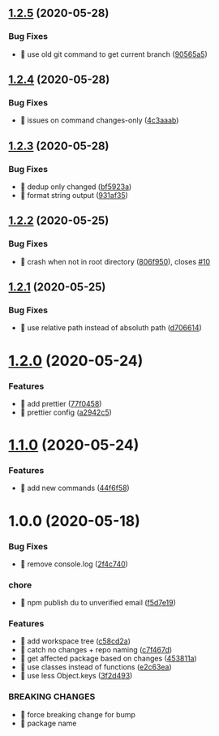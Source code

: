 ## [1.2.5](https://github.com/Wizyma/monorepo-tooling/compare/v1.2.4...v1.2.5) (2020-05-28)


### Bug Fixes

* 🐛 use old git command to get current branch ([90565a5](https://github.com/Wizyma/monorepo-tooling/commit/90565a50e8e5c48ff6ef6514ad7d573782e5a6e2))

## [1.2.4](https://github.com/Wizyma/monorepo-tooling/compare/v1.2.3...v1.2.4) (2020-05-28)


### Bug Fixes

* 🐛 issues on command changes-only ([4c3aaab](https://github.com/Wizyma/monorepo-tooling/commit/4c3aaabab7809da2d24de4e7500023a4cbc6dc70))

## [1.2.3](https://github.com/Wizyma/monorepo-tooling/compare/v1.2.2...v1.2.3) (2020-05-28)


### Bug Fixes

* 🐛 dedup only changed ([bf5923a](https://github.com/Wizyma/monorepo-tooling/commit/bf5923add91364f8624a26c9da4953f1c5746993))
* 🐛 format string output ([931af35](https://github.com/Wizyma/monorepo-tooling/commit/931af35f43a3d6faf8d4476ebb30785ce8571353))

## [1.2.2](https://github.com/Wizyma/monorepo-tooling/compare/v1.2.1...v1.2.2) (2020-05-25)


### Bug Fixes

* 🐛 crash when not in root directory ([806f950](https://github.com/Wizyma/monorepo-tooling/commit/806f950e826ddceb61cd0bbdfed9d4392559e361)), closes [#10](https://github.com/Wizyma/monorepo-tooling/issues/10)

## [1.2.1](https://github.com/Wizyma/monorepo-tooling/compare/v1.2.0...v1.2.1) (2020-05-25)


### Bug Fixes

* 🐛 use relative path instead of absoluth path ([d706614](https://github.com/Wizyma/monorepo-tooling/commit/d706614040987c808a49e718ade6ad12eaf297aa))

# [1.2.0](https://github.com/Wizyma/monorepo-tooling/compare/v1.1.0...v1.2.0) (2020-05-24)


### Features

* 🎸 add prettier ([77f0458](https://github.com/Wizyma/monorepo-tooling/commit/77f04587d923b03f04a18583a55567fe9f8a5d99))
* 🎸 prettier config ([a2942c5](https://github.com/Wizyma/monorepo-tooling/commit/a2942c54241eeefef97e045b46ba6e5f528a2e7d))

# [1.1.0](https://github.com/Wizyma/monorepo-tooling/compare/v1.0.0...v1.1.0) (2020-05-24)


### Features

* 🎸 add new commands ([44f6f58](https://github.com/Wizyma/monorepo-tooling/commit/44f6f58f55160d0d7eec2b6c106595f4eca1cfe8))

# 1.0.0 (2020-05-18)


### Bug Fixes

* 🐛 remove console.log ([2f4c740](https://github.com/Wizyma/monorepo-tooling/commit/2f4c7408ac62eda725c2234844eb7846d274aa9f))


### chore

* 🤖 npm publish du to unverified email ([f5d7e19](https://github.com/Wizyma/monorepo-tooling/commit/f5d7e193190ab431a1ce6af38119a1f08a1f1ab9))


### Features

* 🎸 add workspace tree ([c58cd2a](https://github.com/Wizyma/monorepo-tooling/commit/c58cd2a8da8a4b36ac74e3daaab79c4f6c6cd719))
* 🎸 catch no changes + repo naming ([c7f467d](https://github.com/Wizyma/monorepo-tooling/commit/c7f467df19a90b9426dc258ffddf0c26a3859d47))
* 🎸 get affected package based on changes ([453811a](https://github.com/Wizyma/monorepo-tooling/commit/453811a6631e022f11c48ff7845914143159dcaa))
* 🎸 use classes instead of functions ([e2c63ea](https://github.com/Wizyma/monorepo-tooling/commit/e2c63ea7368454adc2bb372a8b5dd5824f9703d5))
* 🎸 use less Object.keys ([3f2d493](https://github.com/Wizyma/monorepo-tooling/commit/3f2d49379375f98728d5cc11673822f7b0e4b231))


### BREAKING CHANGES

* 🧨 force breaking change for bump
* 🧨 package name
